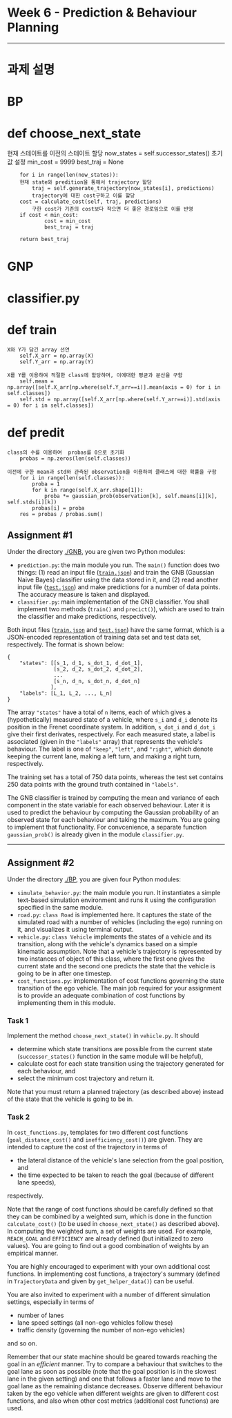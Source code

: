 # Week 6 - Prediction & Behaviour Planning

---

# 과제 설명
# BP
# def choose_next_state

현재 스테이트를 이전의 스테이트 할당
now_states = self.successor_states()
	초기값 설정
        min_cost = 9999
        best_traj = None
        
	
        for i in range(len(now_states)):
	    현재 state와 predition을 통해서 trajectory 할당 
            traj = self.generate_trajectory(now_states[i], predictions)
            trajectory에 대한 cost구하고 이를 할당
	    cost = calculate_cost(self, traj, predictions)
            구한 cost가 기존의 cost보다 작으면 더 좋은 경로임으로 이를 반영 
	    if cost < min_cost:
                cost = min_cost
                best_traj = traj

        return best_traj

# GNP
# classifier.py
# def train

	X와 Y가 담긴 array 선언
        self.X_arr = np.array(X)
        self.Y_arr = np.array(Y)

	X를 Y를 이용하여 적절한 class에 할당하며, 이에대한 평균과 분산을 구함
        self.mean = np.array([self.X_arr[np.where(self.Y_arr==i)].mean(axis = 0) for i in self.classes])
        self.std = np.array([self.X_arr[np.where(self.Y_arr==i)].std(axis = 0) for i in self.classes])

# def predit
	class의 수를 이용하여  probas를 0으로 초기화 
        probas = np.zeros(len(self.classes))
        
	이전에 구한 mean과 std와 관측된 observation을 이용하여 클래스에 대한 확률을 구함
        for i in range(len(self.classes)):
            proba = 1
            for k in range(self.X_arr.shape[1]):
                proba *= gaussian_prob(observation[k], self.means[i][k], self.stds[i][k])
            probas[i] = proba
        res = probas / probas.sum()






## Assignment #1

Under the directory [./GNB](./GNB), you are given two Python modules:

* `prediction.py`: the main module you run. The `main()` function does two things: (1) read an input file ([`train.json`](./GNB/train.json)) and train the GNB (Gaussian Naive Bayes) classifier using the data stored in it, and (2) read another input file ([`test.json`](./GNB/test.json)) and make predictions for a number of data points. The accuracy measure is taken and displayed.
* `classifier.py`: main implementation of the GNB classifier. You shall implement two methods (`train()` and `precict()`), which are used to train the classifier and make predictions, respectively.

Both input files ([`train.json`](./GNB/train.json) and [`test.json`](./GNB/test.json)) have the same format, which is a JSON-encoded representation of training data set and test data set, respectively. The format is shown below:

```
{
	"states": [[s_1, d_1, s_dot_1, d_dot_1],
	           [s_2, d_2, s_dot_2, d_dot_2],
	           ...
	           [s_n, d_n, s_dot_n, d_dot_n]
	          ],
	"labels": [L_1, L_2, ..., L_n]
}
```

The array `"states"` have a total of `n` items, each of which gives a (hypothetically) measured state of a vehicle, where `s_i` and `d_i` denote its position in the Frenet coordinate system. In addition, `s_dot_i` and `d_dot_i` give their first derivates, respectively. For each measured state, a label is associated (given in the `"labels"` array) that represents the vehicle's behaviour. The label is one of `"keep"`, `"left"`, and `"right"`, which denote keeping the current lane, making a left turn, and making a right turn, respectively.

The training set has a total of 750 data points, whereas the test set contains 250 data points with the ground truth contained in `"labels"`.

The GNB classifier is trained by computing the mean and variance of each component in the state variable for each observed behaviour. Later it is used to predict the behaviour by computing the Gaussian probability of an observed state for each behaviour and taking the maximum. You are going to implement that functionality. For convcenience, a separate function `gaussian_prob()` is already given in the module `classifier.py`.


---

## Assignment #2

Under the directory [./BP](./BP), you are given four Python modules:

* `simulate_behavior.py`: the main module you run. It instantiates a simple text-based simulation environment and runs it using the configuration specified in the same module.
* `road.py`: `class Road` is implemented here. It captures the state of the simulated road with a number of vehicles (including the ego) running on it, and visualizes it using terminal output.
* `vehicle.py`: `class Vehicle` implements the states of a vehicle and its transition, along with the vehicle's dynamics based on a simple kinematic assumption. Note that a vehicle's trajectory is represented by two instances of object of this class, where the first one gives the current state and the second one predicts the state that the vehicle is going to be in after one timestep.
* `cost_functions.py`: implementation of cost functions governing the state transition of the ego vehicle. The main job required for your assignment is to provide an adequate combination of cost functions by implementing them in this module.

### Task 1

Implement the method `choose_next_state()` in `vehicle.py`. It should

* determine which state transitions are possible from the current state (`successor_states()` function in the same module will be helpful),
* calculate cost for each state transition using the trajectory generated for each behaviour, and
* select the minimum cost trajectory and return it.

Note that you must return a planned trajectory (as described above) instead of the state that the vehicle is going to be in.

### Task 2

In `cost_functions.py`, templates for two different cost functions (`goal_distance_cost()` and `inefficiency_cost()`) are given. They are intended to capture the cost of the trajectory in terms of

* the lateral distance of the vehicle's lane selection from the goal position, and
* the time expected to be taken to reach the goal (because of different lane speeds),

respectively.

Note that the range of cost functions should be carefully defined so that they can be combined by a weighted sum, which is done in the function `calculate_cost()` (to be used in `choose_next_state()` as described above). In computing the weighted sum, a set of weights are used. For example, `REACH_GOAL` and `EFFICIENCY` are already defined (but initialized to zero values). You are going to find out a good combination of weights by an empirical manner.

You are highly encouraged to experiment with your own additional cost functions. In implementing cost functions, a trajectory's summary (defined in `TrajectoryData` and given by `get_helper_data()`) can be useful.

You are also invited to experiment with a number of different simulation settings, especially in terms of

* number of lanes
* lane speed settings (all non-ego vehicles follow these)
* traffic density (governing the number of non-ego vehicles)

and so on.

Remember that our state machine should be geared towards reaching the goal in an *efficient* manner. Try to compare a behaviour that switches to the goal lane as soon as possible (note that the goal position is in the slowest lane in the given setting) and one that follows a faster lane and move to the goal lane as the remaining distance decreases. Observe different behaviour taken by the ego vehicle when different weights are given to different cost functions, and also when other cost metrics (additional cost functions) are used.
